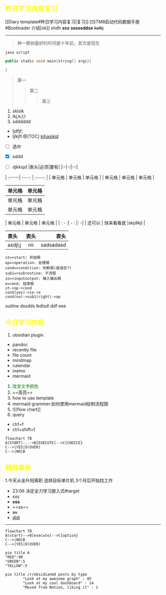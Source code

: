 ## <font color="yellow">昨日学习内容复习 </font>
[[Diary template#昨日学习内容复习|复习]]
[[STM8启动代码数据手册#Bootloader 介绍|ok]]
shdh
***sss***
**sssssddss**
~~kalkj~~
***
>种一颗树最好的时间是十年前，其次是现在

	java script
```java
public stadic void main{string[] args}{

}
```
>第一
>>第二
>>>第三

1. sklslk
2. lkj;k;l;l
3. sdddddd
+ ljdfjf;
+ ljlkjfl
@[TOC]
<U> kjhasjkjd</U>
- [ ] 选中
- [x] sddd
- [ ] djkksjd
|表头|必须|要有|
|:-|-:|:-:|



| :-----| ----: | :----: |
| 单元格 | 单元格 | 单元格 |
| 单元格 | 单元格 | 单元格 |

| 单元格 | 单元格 | 
|  ----  | ----  |
| 单元格  | 单元格 |
| 单元格  | 单元格 |

| 单元格 | 单元格 | 单元格 |
| : - :| - : |: -|
| 还可以 | 快来看看就 |skjdlkjl |

|表头|表头|表头|
| :-|:-:|-:|
|asdjl;j|nii|sadsadasd|

```flow
st=>start: 开始框
op=>operation: 处理框
cond=>condition: 判断框(是或否?)
sub1=>subroutine: 子流程
io=>inputoutput: 输入输出框
e=>end: 结束框
st->op->cond
cond(yes)->io->e
cond(no)->sub1(right)->op
```
outline
		dssdds
	lkdlsdl
			ddf
				eee
## <font color="yellow">今日学习内容</font>
1. obsidian  plugin
+ pandoc
+ recently file
+ file count
+ mindmap
+ calendar
+ memo
+ mermaid
1. <font color = "green" >改变文字颜色 </font>
2. ==高亮==
3. how to use template
4. mermaid grammer:如何使用mermaid绘制流程图
5. ![[flow chart]]
6. query
+ ctrl+f
+ ctrl+shift+f
``` mermaid
flowchart TB
A(START)-..->B[EXECUTE]-->C{CHOICE}
C-->|YES|D(OVER)
C-->|NO|B
```

## <font color="yellow">特殊事件</font>
1.今天从金升阳离职 选择目标单片机 3个月后开始找工作

- 23:06 决定全力学习嵌入式#target 
- *sss*
- **sss**
- ==ss==
- ~~ss~~
- <u>djdj</U>
- ---
``` mermaid
flowchart TB
A(start)-->B[execute]-->C{option}
C-->|NO|B
C-->|YES|D(OVER)
```
``` mermaid
pie title A
"RED":90
"GREEN":5
"YELLOW":5
```

``` mermaid
pie title /r/obsidianmd posts by type
        "Look at my awesome graph" : 85
        "Look at my cool dashboard" : 14
        "Moved from Notion, liking it" : 1
```

